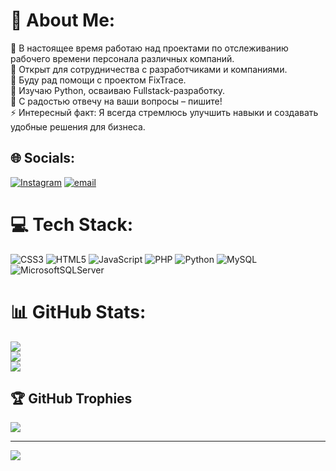 # 💫 About Me:
🔭 В настоящее время работаю над проектами по отслеживанию рабочего времени персонала различных компаний.<br>👯 Открыт для сотрудничества с разработчиками и компаниями.<br>🤝 Буду рад помощи с проектом FixTrace.<br>🌱 Изучаю Python, осваиваю Fullstack-разработку.<br>💬 С радостью отвечу на ваши вопросы – пишите!<br>⚡ Интересный факт: Я всегда стремлюсь улучшить навыки и создавать удобные решения для бизнеса.


## 🌐 Socials:
[![Instagram](https://img.shields.io/badge/Instagram-%23E4405F.svg?logo=Instagram&logoColor=white)](https://instagram.com/eboboq) [![email](https://img.shields.io/badge/Email-D14836?logo=gmail&logoColor=white)](mailto:jeneok92@gmail.com) 

# 💻 Tech Stack:
![CSS3](https://img.shields.io/badge/css3-%231572B6.svg?style=for-the-badge&logo=css3&logoColor=white) ![HTML5](https://img.shields.io/badge/html5-%23E34F26.svg?style=for-the-badge&logo=html5&logoColor=white) ![JavaScript](https://img.shields.io/badge/javascript-%23323330.svg?style=for-the-badge&logo=javascript&logoColor=%23F7DF1E) ![PHP](https://img.shields.io/badge/php-%23777BB4.svg?style=for-the-badge&logo=php&logoColor=white) ![Python](https://img.shields.io/badge/python-3670A0?style=for-the-badge&logo=python&logoColor=ffdd54) ![MySQL](https://img.shields.io/badge/mysql-4479A1.svg?style=for-the-badge&logo=mysql&logoColor=white) ![MicrosoftSQLServer](https://img.shields.io/badge/Microsoft%20SQL%20Server-CC2927?style=for-the-badge&logo=microsoft%20sql%20server&logoColor=white)
# 📊 GitHub Stats:
![](https://github-readme-stats.vercel.app/api?username=eboboq92&theme=dark&hide_border=false&include_all_commits=false&count_private=false)<br/>
![](https://github-readme-streak-stats.herokuapp.com/?user=eboboq92&theme=dark&hide_border=false)<br/>
![](https://github-readme-stats.vercel.app/api/top-langs/?username=eboboq92&theme=dark&hide_border=false&include_all_commits=false&count_private=false&layout=compact)

## 🏆 GitHub Trophies
![](https://github-profile-trophy.vercel.app/?username=eboboq92&theme=radical&no-frame=false&no-bg=false&margin-w=4)



---
[![](https://visitcount.itsvg.in/api?id=eboboq92&icon=0&color=0)](https://visitcount.itsvg.in)

<!-- Proudly created with GPRM ( https://gprm.itsvg.in ) -->
